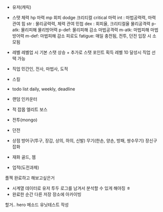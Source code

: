 - 유저(캐릭)
- 스탯
체력 hp
마력 mp
회피 dodge
크리티컬 critical
마력 int : 마법공력력, 마력 관여
힘 str : 물리공력력, 체력 관여
민첩 dex : 회피율, 크리티컬율
물리공격력 p-atk: 물리피해
물리방어력 p-def: 물리피해 감소
마법공격력 m-atk: 마법피해
마법방어력 m-def: 마법피해 감소
피로도 fatigue: 매일 충전됨, 전투, 던전 입장 시 소모됨

- 레벨
레벨업 시 기본 스탯 상승 + 추가로 스탯 포인트 획득
레벨 10 달성시 직업 선택 가능

- 직업
민간인, 전사, 마법사, 도적

- 스킬

- todo list
daily, weekly, deadline

- 랜덤 인카운터

- 적
잡몹
엘리트
보스

- 전투(mongo)

- 던전

- 상점
방어구(투구, 장갑, 상의, 하의, 신발)
무기(한손, 양손, 방패, 쌍수무기)
장신구
잡화

- 재화
골드, 젬

- 업적(도전과제)

플젝 완료하고 해보고싶은거
- 시계열 데이터로 유저 투두 로그를 남겨서 분석할 수 있게 해야징 ㅎ
- 완료한 순간 다른 저장 장소에 아카이빙

할거..
hero 메소드 유닛테스트 작성
